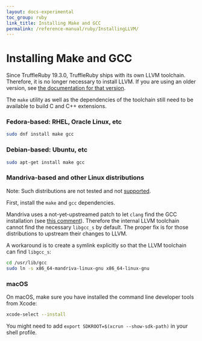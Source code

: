 ```yaml
---
layout: docs-experimental
toc_group: ruby
link_title: Installing Make and GCC
permalink: /reference-manual/ruby/InstallingLLVM/
---
```

# Installing Make and GCC

Since TruffleRuby 19.3.0, TruffleRuby ships with its own LLVM toolchain.
Therefore, it is no longer necessary to install LLVM.
If you are using an older version, see [the documentation for that version](https://github.com/oracle/truffleruby/blob/vm-19.2.0/doc/user/installing-llvm.md).

The `make` utility as well as the dependencies of the toolchain still need to be available to build C and C++ extensions.

### Fedora-based: RHEL, Oracle Linux, etc

```bash
sudo dnf install make gcc
```

### Debian-based: Ubuntu, etc

```bash
sudo apt-get install make gcc
```

### Mandriva-based and other Linux distributions

Note: Such distributions are not tested and not [supported](../../README.md#system-compatibility).

First, install the `make` and `gcc` dependencies.

Mandriva uses a not-yet-upstreamed patch to let `clang` find the GCC installation (see [this comment](https://github.com/oracle/truffleruby/issues/2009#issuecomment-630019082)).
Therefore the internal LLVM toolchain cannot find the necessary `libgcc_s` by default.
The proper fix is for those distributions to upstream their changes to LLVM.

A workaround is to create a symlink explicitly so that the LLVM toolchain can find `libgcc_s`:
```bash
cd /usr/lib/gcc
sudo ln -s x86_64-mandriva-linux-gnu x86_64-linux-gnu
```

### macOS

On macOS, make sure you have installed the command line developer tools from Xcode:

```bash
xcode-select --install
```

You might need to add `export SDKROOT=$(xcrun --show-sdk-path)` in your shell profile.
